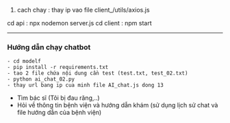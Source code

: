 1. cach chay :
   thay ip vao file client\_/utils/axios.js

cd api : npx nodemon server.js
cd client : npm start

---

### Hướng dẫn chạy chatbot

```
- cd modelf
- pip install -r requirements.txt
- tao 2 file chứa nội dung cần test (test.txt, test_02.txt)
- python ai_chat_02.py
- thay url bang ip cua minh file AI_chat.js dong 13

```

- Tìm bác sĩ (Tôi bị đau răng,..)
- Hỏi về thông tin bệnh viện và hướng dẫn khám (sử dụng lịch sử chat và file hướng dẫn của bệnh viện)
